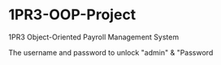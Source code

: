 # 1PR3-OOP-Project
1PR3 Object-Oriented Payroll Management System

The username and password to unlock "admin" & "Password
